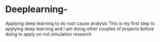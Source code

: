 # Deeplearning-
Applying deep learning to do root cause analysis
This is my first step to applying deep learning and I am doing other couples of projects before doing to apply on md simulation research

